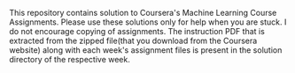 This repository contains solution to Coursera's Machine Learning Course Assignments. Please use these solutions only for help when you are stuck. I do not encourage copying of assignments. The instruction PDF that is extracted from the zipped file(that you download from the Coursera website) along with each week's assignment files is present in the solution directory of the respective week.
